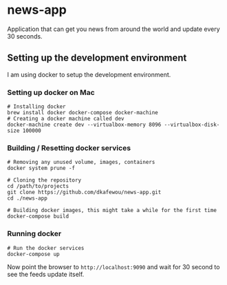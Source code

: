 # news-app
Application that can get you news from around the world and update every 30 seconds. 

## Setting up the development environment
I am using docker to setup the development environment.

### Setting up docker on Mac
```
# Installing docker
brew install docker docker-compose docker-machine
# Creating a docker machine called dev
docker-machine create dev --virtualbox-memory 8096 --virtualbox-disk-size 100000
```

### Building / Resetting docker services
```
# Removing any unused volume, images, containers
docker system prune -f

# Cloning the repository
cd /path/to/projects
git clone https://github.com/dkafewou/news-app.git
cd ./news-app

# Building docker images, this might take a while for the first time
docker-compose build
```

### Running docker
```
# Run the docker services
docker-compose up
```

Now point the browser to `http://localhost:9090` and wait for 30 second to see the feeds update itself.